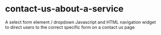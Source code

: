 # contact-us-about-a-service
A select form element / dropdown Javascript and HTML navigation widget to direct users to the correct specific form on a contact us page
